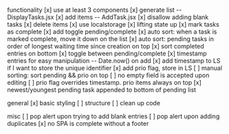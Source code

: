 functionality
[x] use at least 3 components
[x] generate list -- DisplayTasks.jsx
[x] add items -- AddTask.jsx
[x] disallow adding blank tasks
[x] delete items
[x] use localstorage 
[x] lifting state up
[x] mark tasks as complete
[x] add toggle pending/complete
[x] auto sort: when a task is marked complete, move it down on the list
[x] auto sort: pending tasks in order of longest waiting time since creation on top
[x] sort completed entries on bottom
[x] toggle between pending/complete
[x] timestamp entries for easy manipulation -- Date.now() on add
[x] add timestamp to LS if I want to store the unique identifier
[x] add prio flag, store in LS
[ ] manual sorting: sort pending && prio on top
[ ] no empty field is accepted upon editing
[ ] prio flag overrides timestamp. prio items always on top
[x] newest/youngest pending task appended to bottom of pending list

general
[x] basic styling
[ ] structure
[ ] clean up code


misc
[ ] pop alert upon trying to add blank entries
[ ] pop alert upon adding duplicates
[x] no SPA is complete without a footer
